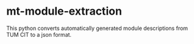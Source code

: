 # mt-module-extraction

This python converts automatically generated module descriptions from TUM CIT to a json format.
